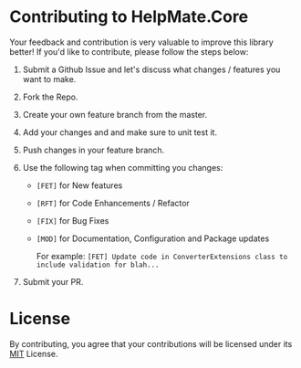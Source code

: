 # Contributing to HelpMate.Core

Your feedback and contribution is very valuable to improve this library better! If you'd like to contribute, please follow the steps below:

1. Submit a Github Issue and let's discuss what changes / features you want to make.
2. Fork the Repo.
3. Create your own feature branch from the master.
4. Add your changes and and make sure to unit test it.
5. Push changes in your feature branch.
6. Use the following tag when committing you changes:

   * `[FET]` for New features
   * `[RFT]` for Code Enhancements / Refactor
   * `[FIX]` for Bug Fixes
   * `[MOD]` for Documentation, Configuration and Package updates
     
     For example:
	`[FET] Update code in ConverterExtensions class to include validation for blah...`
7. Submit your PR.

# License
By contributing, you agree that your contributions will be licensed under its [MIT](https://github.com/proudmonkey/HelpMate.Core/blob/master/LICENSE) License.
